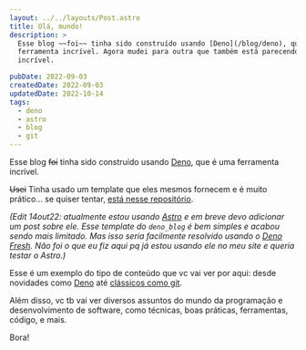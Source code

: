 ```yaml
---
layout: ../../layouts/Post.astro
title: Olá, mundo!
description: >
  Esse blog ~~foi~~ tinha sido construído usando [Deno](/blog/deno), que é uma
  ferramenta incrível. Agora mudei para outra que também está parecendo
  incrível.

pubDate: 2022-09-03
createdDate: 2022-09-03
updatedDate: 2022-10-14
tags:
  - deno
  - astro
  - blog
  - git
---
```


Esse blog ~~foi~~ tinha sido construído usando [Deno](/blog/deno), que é uma
ferramenta incrível.

~~Usei~~ Tinha usado um template que eles mesmos fornecem e é muito prático...
se quiser tentar,
[está nesse repositório](https://github.com/denoland/deno_blog).

_(Edit 14out22: atualmente estou usando [Astro](https://astro.build) e em breve
devo adicionar um post sobre ele. Esse template do `deno_blog` é bem simples e
acabou sendo mais limitado. Mas isso seria facilmente resolvido usando o
[Deno Fresh](https://fresh.deno.dev). Não foi o que eu fiz aqui pq já estou
usando ele no meu site e queria testar o Astro.)_

Esse é um exemplo do tipo de conteúdo que vc vai ver por aqui: desde novidades
como [Deno](/blog/deno) até [clássicos como git](/blog/git-multiplos-usuarios).

Além disso, vc tb vai ver diversos assuntos do mundo da programação e
desenvolvimento de software, como técnicas, boas práticas, ferramentas, código,
e mais.

Bora!
